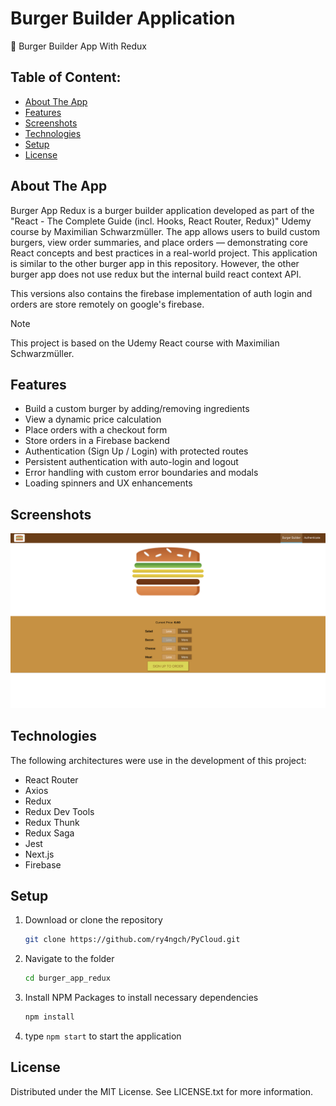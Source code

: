 # Burger Builder Application
🍔 Burger Builder App With Redux

## Table of Content:

- [About The App](#about-the-app)
- [Features](#features)
- [Screenshots](#screenshots)
- [Technologies](#technologies)
- [Setup](#setup)
- [License](#license)

## About The App
Burger App Redux is a burger builder application developed as part of the "React - The Complete Guide (incl. Hooks, React Router, Redux)" Udemy course by Maximilian Schwarzmüller. The app allows users to build custom burgers, view order summaries, and place orders — demonstrating core React concepts and best practices in a real-world project. This application is similar to the other burger app in this repository. However, the other burger app does not use redux but the internal build react context API.

This versions also contains the firebase implementation of auth login and orders are store remotely on google's firebase.

> [!NOTE]
> This project is based on the Udemy React course with Maximilian Schwarzmüller.

## Features
- Build a custom burger by adding/removing ingredients
- View a dynamic price calculation
- Place orders with a checkout form
- Store orders in a Firebase backend
- Authentication (Sign Up / Login) with protected routes
- Persistent authentication with auto-login and logout
- Error handling with custom error boundaries and modals
- Loading spinners and UX enhancements

## Screenshots

![App Screenshot](burger_app_redux_screenshot.png)

## Technologies
The following architectures were use in the development of this project: 
- React Router
- Axios
- Redux
- Redux Dev Tools
- Redux Thunk
- Redux Saga
- Jest
- Next.js
- Firebase

## Setup
1. Download or clone the repository
    ```sh
    git clone https://github.com/ry4ngch/PyCloud.git
    ```
2. Navigate to the folder
    ```sh
    cd burger_app_redux
    ```
3. Install NPM Packages to install necessary dependencies
    ```sh
    npm install
    ```
4. type `npm start` to start the application

## License

Distributed under the MIT License. See LICENSE.txt for more information.